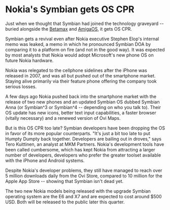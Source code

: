 # Nokia's Symbian gets OS CPR

Just when we thought that Symbian had joined the technology graveyard -- buried alongside the <a href="http://en.wikipedia.org/wiki/Betamax">Betamax</a> and <a href="http://en.wikipedia.org/wiki/AmigaOS">AmigaOS</a>, it gets OS CPR.

Symbian gets a revival even after Nokia executive Stephen Elop's internal memo was leaked, a memo in which he pronounced Symbian DOA by comparing it to a platform on fire (and not in the good way). It was expected by most analysts that Nokia would adopt Microsoft's new phone OS on future Nokia hardware.

Nokia was relegated to the cellphone sidelines after the iPhone was released in 2007, and was all but pushed out of the smartphone market. Staying alive primarily via their feature phone offering the company took serious losses. 

A few days ago Nokia pushed back into the smartphone market with the release of two new phones and an updated Symbian OS dubbed Symbian Anna (or Symbian^3 or Symbian^4 -- depending on who you talk to). Their OS update has new icons, better text input capabilities, a faster browser (vitally necessary) and a renewed version of Ovi Maps.

But is this OS CPR too late? Symbian developers have been dropping the OS in favor of its more popular counterparts. "It's just a bit too late to put Humpty Dumpty back together. Developers are bailing out in droves," says Tero Kuittinen, an analyst at MKM Partners. Nokia's development tools have been called cumbersome, which has kept Nokia from attracting a larger number of developers, developers who prefer the greater toolset available with the iPhone and Android systems.

Despite Nokia's developer problems, they still have managed to reach over 5 million downloads daily from the Ovi Store, compared to 10 million for the Apple App Store -- showing that Symbian isn't dead yet.

The two new Nokia models being released with the upgrade Symbian operating system are the E6 and X7 and are expected to cost around $500 USD. Both will be released to the public later this quarter.
